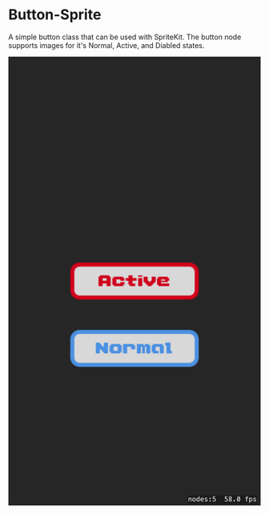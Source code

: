 # Button-Sprite

A simple button class that can be used with SpriteKit. The button node supports images for it's Normal, Active, and 
Diabled states. 

![screenshot](screenshot.png)
